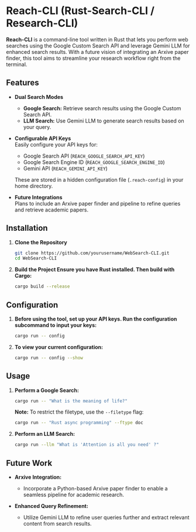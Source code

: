 # Reach-CLI (Rust-Search-CLI / Research-CLI)

**Reach-CLI** is a command-line tool written in Rust that lets you perform web searches using the Google Custom Search API and leverage Gemini LLM for enhanced search results. With a future vision of integrating an Arxive paper finder, this tool aims to streamline your research workflow right from the terminal.

## Features

- **Dual Search Modes**  
  - **Google Search:** Retrieve search results using the Google Custom Search API.  
  - **LLM Search:** Use Gemini LLM to generate search results based on your query.

- **Configurable API Keys**  
  Easily configure your API keys for:
  - Google Search API (`REACH_GOOGLE_SEARCH_API_KEY`)
  - Google Search Engine ID (`REACH_GOOGLE_SEARCH_ENGINE_ID`)
  - Gemini API (`REACH_GEMINI_API_KEY`)
  
  These are stored in a hidden configuration file (`.reach-config`) in your home directory.

- **Future Integrations**  
  Plans to include an Arxive paper finder and pipeline to refine queries and retrieve academic papers.

## Installation

1. **Clone the Repository**
   ```bash
   git clone https://github.com/yourusername/WebSearch-CLI.git
   cd WebSearch-CLI
   ```

2. **Build the Project Ensure you have Rust installed. Then build with Cargo:**
    ```bash
    cargo build --release
    ```

## Configuration

1. **Before using the tool, set up your API keys. Run the configuration subcommand to input your keys:**  
   ```bash
   cargo run -- config
   ```
2. **To view your current configuration:**
    ```bash
    cargo run -- config --show
    ```

## Usage

1. **Perform a Google Search:**
    ```bash
    cargo run -- "What is the meaning of life?"
    ```
    **Note:** To restrict the filetype, use the `--filetype` flag:
    ```bash
    cargo run -- "Rust async programming" --ftype doc
    ```

2. **Perform an LLM Search:**
    ```bash
    cargo run --llm "What is 'Attention is all you need' ?"
    ```

## Future Work
- **Arxive Integration:**
    - Incorporate a Python-based Arxive paper finder to enable a seamless pipeline for academic research.

- **Enhanced Query Refinement:**
    - Utilize Gemini LLM to refine user queries further and extract relevant content from search results.